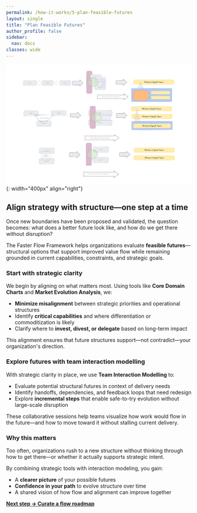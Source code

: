 ```yaml
---
permalink: /how-it-works/5-plan-feasible-futures
layout: single
title: "Plan Feasible Futures"
author_profile: false
sidebar:
  nav: docs
classes: wide
---
```


![Plan Feasible Futures](/assets/images/faster-flow-practices/plan-feasible-futures.png){: width="400px" align="right"}

## Align strategy with structure—one step at a time

Once new boundaries have been proposed and validated, the question becomes: what does a better future look like, and how do we get there without disruption?

The Faster Flow Framework helps organizations evaluate **feasible futures**—structural options that support improved value flow while remaining grounded in current capabilities, constraints, and strategic goals.

### Start with strategic clarity

We begin by aligning on what matters most. Using tools like **Core Domain Charts** and **Market Evolution Analysis**, we:

- **Minimize misalignment** between strategic priorities and operational structures
- Identify **critical capabilities** and where differentiation or commoditization is likely
- Clarify where to **invest, divest, or delegate** based on long-term impact

This alignment ensures that future structures support—not contradict—your organization's direction.

### Explore futures with team interaction modelling

With strategic clarity in place, we use **Team Interaction Modelling** to:

- Evaluate potential structural futures in context of delivery needs
- Identify handoffs, dependencies, and feedback loops that need redesign
- Explore **incremental steps** that enable safe-to-try evolution without large-scale disruption

These collaborative sessions help teams visualize how work would flow in the future—and how to move toward it without stalling current delivery.

### Why this matters

Too often, organizations rush to a new structure without thinking through how to get there—or whether it actually supports strategic intent.

By combining strategic tools with interaction modeling, you gain:

- A **clearer picture** of your possible futures
- **Confidence in your path** to evolve structure over time
- A shared vision of how flow and alignment can improve together

[**Next step → Curate a flow roadmap**](/how-it-works/6-curate-a-flow-roadmap)

